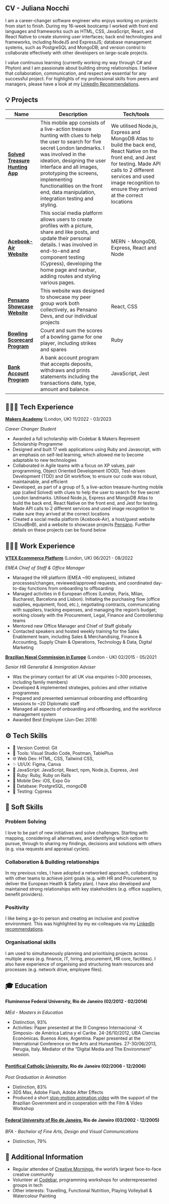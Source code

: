 ## CV - Juliana Nocchi

I am a career-changer software engineer who enjoys working on projects from start to finish. During my 16-week bootcamp I worked with front end languages and frameworks such as HTML, CSS, JavaScript, React, and React Native to create stunning user interfaces; back end technologies and frameworks, including NodeJS and ExpressJS; database management systems, such as PostgreSQL and MongoDB; and version control to collaborate effectively with other developers on large-scale projects.

I value continuous learning (currently working my way through C# and Phyton) and I am passionate about building strong relationships. I believe that collaboration, communication, and respect are essential for any successful project. For highlights of my professional skills from peers and managers, please have a look at my [LinkedIn Recommendations](https://www.linkedin.com/in/juliana-nocchi-b4a882222/details/recommendations/?detailScreenTabIndex=0).


## 💡 Projects 

| Name                         | Description       | Tech/tools        |
| ---------------------------- | ----------------- | ----------------- |
| [**Solved Treasure Hunting App**](https://github.com/orhankhanbayov/Solved-Arrogate) | This mobile app consists of a live-action treasure hunting with clues to help the user to search for five secret London landmarks. I was involved in the ideation, designing the user Interface and all images, prototyping the screens, implementing functionalities on the front end, data manipulation, integration testing and styling. | We utilised Node.js, Express and MongoDB Atlas to build the back end, React Native on the front end, and Jest for testing. Made API calls to 2 different services and used image recognition to ensure they arrived at the correct locations|
| [**Acebook-Air Website**](https://github.com/tmccoy99/acebook-air)| This social media platform allows users to create profiles with a picture, share and like posts, and update their personal details. I was involved in end-to-end and component testing (Cypress), developing the home page and navbar, adding routes and styling various pages.| MERN - MongoDB, Express, React and Node|
| [**Pensano Showcase Website**](https://pensano.dev/)| This website was designed to showcase my peer group work both collectively, as Pensano Devs, and our individual projects| React, CSS|
| [**Bowling Scorecard Program**](https://github.com/junocchi/W5-bowling-scorecard-ruby)| Count and sum the scores of a bowling game for one player, including strikes and spares | Ruby|
| [**Bank Account Program**](https://github.com/junocchi/bank_account_tech_test) | A bank account program that accepts deposits, withdraws and prints statements including the transactions date, type, amount and balance. | JavaScript, Jest |

## 👩🏻‍💻 Tech Experience
**[Makers Academy](https://makers.tech/)** (London, UK) 11/2022 - 03/2023

_Career Changer Student_

- Awarded a full scholarship with Codebar & Makers Represent Scholarship Programme
- Designed and built 17 web applications using Ruby and Javascript, with an emphasis on self-led learning, which allowed me to become adaptable to new technologies
- Collaborated in Agile teams with a focus on XP values, pair programming, Object Oriented Development (OOD), Test-driven Development (TDD) and Git workflow, to ensure our code was robust, maintainable, and efficient
- Developed, as part of a group of 5, a live-action treasure-hunting mobile app (called Solved) with clues to help the user to search for five secret London landmarks. Utilised Node.js, Express and MongoDB Atlas to build the back end, React Native on the front end, and Jest for testing. Made API calls to 2 different services and used image recognition to make sure they arrived at the correct locations
- Created a social media platform (Acebook-Air), a host/guest website (CloudBnB), and a website to showcase projects [Pensano](pensano.dev). Further details on these projects can be found below


## 👩🏻‍💼 Work Experience
**[VTEX Ecommerce Platform](https://vtex.com/gb-en/)** (London, UK) 06/2021 - 08/2022

_EMEA Chief of Staff & Office Manager_

- Managed the HR platform (EMEA ~90 employees), initiated processes/changes, reviewed/approved requests, and coordinated day-to-day functions from onboarding to offboarding
- Managed activities in 6 European offices (London, Paris, Milan, Bucharest, Barcelona and Lisbon). Initiating the purchasing flow (office supplies, equipment, food, etc.), negotiating contracts, communicating with suppliers, tracking expenses, and managing the region’s budget; working closely with the Procurement, Legal, Finance and Controllership teams
- Mentored new Office Manager and Chief of Staff globally
- Contacted speakers and hosted weekly training for the Sales Enablement team, including Sales & Merchandising, Finance & Accounting, Supply Chain & Operations, Technology & Data, Digital Marketing


**[Brazilian Naval Commission in Europe](http://www.bnce.org.uk/)** (London - UK) 02/2015 - 05/2021

_Senior HR Generalist & Immigration Adviser_

- Was the primary contact for all UK visa enquiries (~300 processes, including family members)
- Developed & implemented strategies, policies and other initiative programmes
- Prepared and presented semiannual onboarding and offboarding sessions to ~20 Diplomatic staff
- Managed all aspects of onboarding and offboarding, and the workforce management system
- Awarded Best Employee (Jun-Dec 2018)

## ⚙️ Tech Skills

- 🧰 Version Control: Git
- 🔨 Tools: Visual Studio Code, Postman, TablePlus
- 🌐 Web Dev: HTML, CSS, Tailwind CSS, 
- ✨ UI/UX: Figma, Canva
- 📜 JavaScript: JavaScript, React, npm, Node.js, Express, Jest
- 💎 Ruby: Ruby, Ruby on Rails
- 📱 Mobile Dev: iOS, Expo Go
- 💾 Database: PostgreSQL, mongoDB
- 🧪 Testing: Cypress


## 🧸 Soft Skills

### **Problem Solving**

I love to be part of new initiatives and solve challenges. Starting with mapping, considering all alternatives, and identifying which option to pursue, through to sharing my findings, decisions and solutions with others (e.g. visa requests and appraisal cycles).

### **Collaboration & Building relationships**

In my previous roles, I have adopted a networked approach, collaborating with other teams to achieve joint goals (e.g. with HR and Procurement, to deliver the European Health & Safety plan). I have also developed and maintained strong relationships with key stakeholders (e.g. office suppliers, benefit providers). 

### **Positivity**
I like being a go-to person and creating an inclusive and positive environment. This was highlighted by my ex-colleagues via my [LinkedIn recommendations](https://www.linkedin.com/in/juliana-nocchi-b4a882222/details/recommendations/?detailScreenTabIndex=0).

### **Organisational skills**

I am used to simultaneously planning and prioritising projects across multiple areas (e.g. finance, IT, hiring, procurement, HR core, facilities). I also have experience of organising and structuring team resources and processes (e.g. network drive, employee files).

## 🎓 Education

#### Fluminense Federal University, Rio de Janeiro (02/2012 - 02/2014)
_MEd - Masters in Education_
- Distinction, 93%
- Activities: Paper presented at the III Congreso Internacional -X Simposio- de América Latina y el Caribe. 24-26/10/2012, UBA Ciencias Económicas. Buenos Aires, Argentina. Paper presented at the International Conference on the Arts and Humanities. 27-30/06/2013, Perugia, Italy. Mediator of the “Digital Media and The Environment” session.

#### [Pontifical Catholic University](http://www.puc-rio.br/english/), Rio de Janeiro (02/2006 - 12/2006)
_Post Graduation in Animation_
- Distinction,  83%
- 3DS Max, Adobe Flash, Adobe After Effects
- Produced a short [stop-motion animation video](https://youtu.be/KKybNAe3G2w) with the support of the Brazilian Government and in cooperation with the Film & Video Workshop

#### [Federal University of Rio de Janeiro](https://ufrj.br/en/), Rio de Janeiro (03/2002 - 12/2005)
_BFA - Bachelor of Fine Arts, Design and Visual Communications_
- Distinction, 79%


## 🎉 Additional Information

- Regular attendee of [Creative Mornings](https://creativemornings.com/), the world’s largest face-to-face creative community
- Volunteer at [Codebar](https://codebar.io/), programming workshops for underrepresented groups in tech
- Other interests: Travelling, Functional Nutrition, Playing Volleyball & Watercolour Painting  

